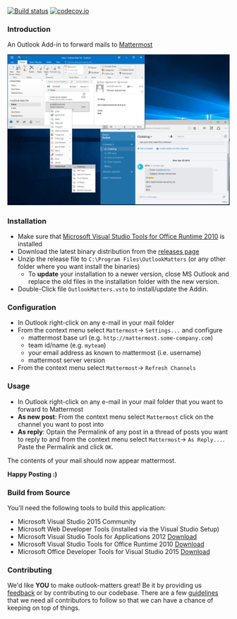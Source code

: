 [![Build status](https://ci.appveyor.com/api/projects/status/gvddf3tonfjuwaoi?svg=true)](https://ci.appveyor.com/project/makmu/outlook-matters)
[![codecov.io](https://codecov.io/github/makmu/outlook-matters/coverage.svg?branch=master)](https://codecov.io/github/makmu/outlook-matters?branch=master)
### Introduction
An Outlook Add-in to forward mails to [Mattermost](http://www.mattermost.org/)

![Screenshot](doc/screenshot.jpg)

### Installation
* Make sure that [Microsoft Visual Studio Tools for Office Runtime 2010](https://www.microsoft.com/en-us/download/details.aspx?id=48217) is installed
* Download the latest binary distribution from the [releases page](https://github.com/makmu/outlook-matters/releases)
* Unzip the release file to `C:\Program Files\OutlookMatters` (or any other folder where you want install the binaries)
  * To **update** your installation to a newer version, close MS Outlook and replace the old files in the installation folder with the new version. 
* Double-Click file `OutlookMatters.vsto` to install/update the Addin.

### Configuration
* In Outlook right-click on any e-mail in your mail folder
* From the context menu select `Mattermost`-> `Settings...` and configure
  * mattermost base url (e.g. `http://mattermost.some-company.com`)
  * team id/name (e.g. `myteam`)
  * your email address as known to mattermost (i.e. username)
  * mattermost server version
* From the context menu select `Mattermost`-> `Refresh Channels`

### Usage
* In Outlook right-click on any e-mail in your mail folder that you want to forward to Mattermost
* **As new post**: From the context menu select `Mattermost` click on the channel you want to post into
* **As reply**: Optain the Permalink of any post in a thread of posts you want to reply to and from the context menu select `Mattermost`-> `As Reply...`. Paste the Permalink and click `OK`.

The contents of your mail should now appear mattermost.

**Happy Posting :)**

### Build from Source
You'll need the following tools to build this application:

* Microsoft Visual Studio 2015 Community
* Microsoft Web Developer Tools (installed via the Visual Studio Setup)
* Microsoft Visual Studio Tools for Applications 2012 [Download]( https://www.microsoft.com/de-DE/download/details.aspx?id=38807)
* Microsoft Visual Studio Tools for Office Runtime 2010 [Download](https://www.microsoft.com/en-us/download/details.aspx?id=48217)
* Microsoft Office Developer Tools for Visual Studio 2015 [Download](https://www.visualstudio.com/en-us/features/office-tools-vs.aspx)

### Contributing
We'd like **YOU** to make outlook-matters great! Be it by providing us [feedback](https://github.com/makmu/outlook-matters/issues) or by contributing to our codebase. There are a few [guidelines](CONTRIBUTING.md) that we need all contributors to follow so that we can have a chance of keeping on
top of things.
